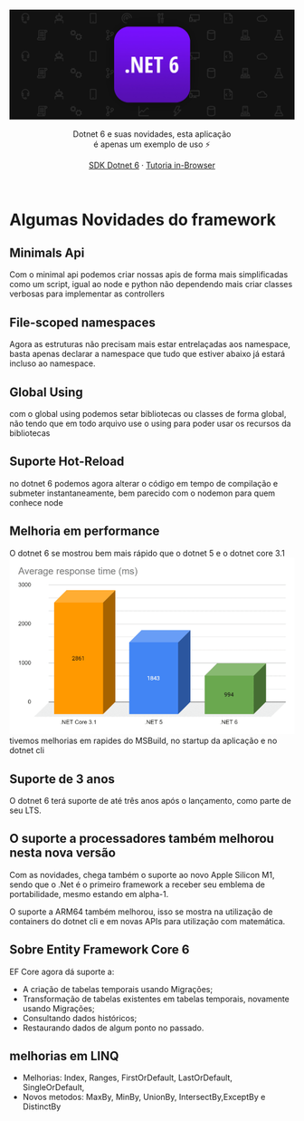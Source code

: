 <br />
<p align="center">
  <a>
    <img src="./img/dotnet6.jpg" alt="dotnet 6" width="900">
  </a>
  <br />
  <p align="center">
  Dotnet 6 e suas novidades, esta aplicação <br> é apenas um exemplo de uso ⚡️
  </p>
  <p align="center"> 
    <a href="https://dotnet.microsoft.com/en-us/download/dotnet/6.0">SDK Dotnet 6</a>
    ·
    <a href="https://dotnet.microsoft.com/en-us/learn/dotnet/in-browser-tutorial/1">Tutoria in-Browser</a>    
  </p>
</p>
<br/>

# Algumas Novidades do framework

## Minimals Api

Com o minimal api podemos criar nossas apis de forma mais simplificadas como um script, igual ao node e python não dependendo mais criar classes verbosas para implementar as controllers

## File-scoped namespaces

Agora as estruturas não precisam mais estar entrelaçadas aos namespace, basta apenas declarar a namespace que tudo que estiver abaixo já estará incluso ao namespace.

## Global Using

com o global using podemos setar bibliotecas ou classes de forma global, não tendo que em todo arquivo use o using para poder usar os recursos da bibliotecas

## Suporte Hot-Reload

no dotnet 6 podemos agora alterar o código em tempo de compilação e submeter instantaneamente, bem parecido com o nodemon para quem conhece node

## Melhoria em performance

O dotnet 6 se mostrou bem mais rápido que o dotnet 5 e o dotnet core 3.1
![image info](./img/grafic-1.png)
tivemos melhorias em rapides do MSBuild, no startup da aplicação e no
dotnet cli

## Suporte de 3 anos

O dotnet 6 terá suporte de até três anos após o lançamento, como parte de seu LTS.

## O suporte a processadores também melhorou nesta nova versão

Com as novidades, chega também o suporte ao novo Apple Silicon M1, sendo que o .Net é o primeiro framework a receber seu emblema de portabilidade, mesmo estando em alpha-1.

O suporte a ARM64 também melhorou, isso se mostra na utilização de containers do dotnet cli e em novas APIs para utilização com matemática.

## Sobre Entity Framework Core 6

EF Core agora dá suporte a:

- A criação de tabelas temporais usando Migrações;
- Transformação de tabelas existentes em tabelas temporais, novamente usando Migrações;
- Consultando dados históricos;
- Restaurando dados de algum ponto no passado.

## melhorias em LINQ

- Melhorias: Index, Ranges, FirstOrDefault, LastOrDefault, SingleOrDefault,
- Novos metodos: MaxBy, MinBy, UnionBy, IntersectBy,ExceptBy e DistinctBy
